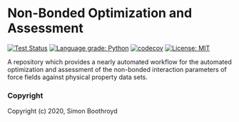 Non-Bonded Optimization and Assessment
=====================================
[//]: # (Badges)

[![Test Status](https://github.com/SimonBoothroyd/nonbonded/workflows/tests/badge.svg?branch=master)](https://github.com/SimonBoothroyd/nonbonded/actions)
[![Language grade: Python](https://img.shields.io/lgtm/grade/python/g/SimonBoothroyd/nonbonded.svg?logo=lgtm&logoWidth=18)](https://lgtm.com/projects/g/SimonBoothroyd/nonbonded/context:python)
[![codecov](https://codecov.io/gh/SimonBoothroyd/nonbonded/branch/master/graph/badge.svg)](https://codecov.io/gh/SimonBoothroyd/nonbonded/branch/master)
[![License: MIT](https://img.shields.io/badge/License-MIT-yellow.svg)](https://opensource.org/licenses/MIT)

A repository which provides a nearly automated workflow for the automated optimization and assessment of the
non-bonded interaction parameters of force fields against physical property data sets. 

### Copyright

Copyright (c) 2020, Simon Boothroyd
